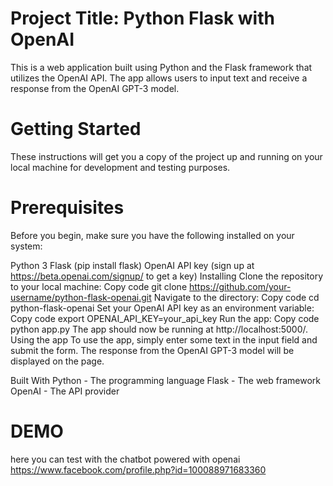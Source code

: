 # Project Title: Python Flask with OpenAI
This is a web application built using Python and the Flask framework that utilizes the OpenAI API. The app allows users to input text and receive a response from the OpenAI GPT-3 model.

# Getting Started
These instructions will get you a copy of the project up and running on your local machine for development and testing purposes.

# Prerequisites
Before you begin, make sure you have the following installed on your system:

Python 3
Flask (pip install flask)
OpenAI API key (sign up at https://beta.openai.com/signup/ to get a key)
Installing
Clone the repository to your local machine:
Copy code
git clone https://github.com/your-username/python-flask-openai.git
Navigate to the directory:
Copy code
cd python-flask-openai
Set your OpenAI API key as an environment variable:
Copy code
export OPENAI_API_KEY=your_api_key
Run the app:
Copy code
python app.py
The app should now be running at http://localhost:5000/.
Using the app
To use the app, simply enter some text in the input field and submit the form. The response from the OpenAI GPT-3 model will be displayed on the page.

Built With
Python - The programming language
Flask - The web framework
OpenAI - The API provider

# DEMO
here you can test with the chatbot powered with openai https://www.facebook.com/profile.php?id=100088971683360

